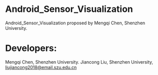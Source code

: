 # Android_Sensor_Visualization

Android_Sensor_Visualization proposed by Mengqi Chen, Shenzhen University.

# Developers:
Mengqi Chen, Shenzhen University.
Jiancong Liu, Shenzhen University, liujiancong2018@email.szu.edu.cn
